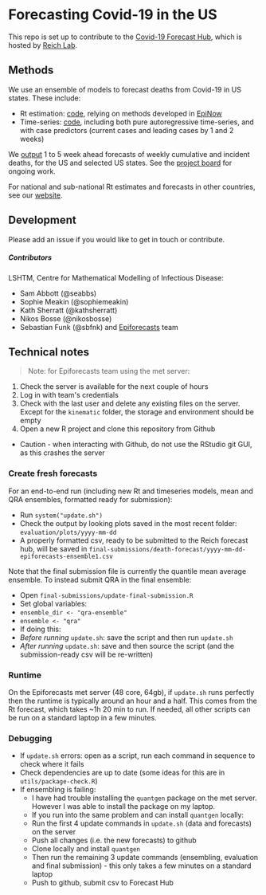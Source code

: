 # Forecasting Covid-19 in the US

This repo is set up to contribute to the [Covid-19 Forecast Hub](https://github.com/reichlab/covid19-forecast-hub), which is hosted by [Reich Lab](https://reichlab.io/covid19-forecast-hub/).

## Methods
We use an ensemble of models to forecast deaths from Covid-19 in US states. These include:
- Rt estimation: [code](https://github.com/epiforecasts/covid-us-forecasts/tree/master/rt-forecast), relying on methods developed in [EpiNow](https://epiforecasts.io/EpiNow/)
- Time-series: [code](https://github.com/epiforecasts/covid-us-forecasts/tree/master/timeseries-forecast), including both pure autoregressive time-series, and with case predictors (current cases and leading cases by 1 and 2 weeks)

We [output](https://github.com/epiforecasts/covid-us-forecasts/tree/master/final-submissions/death-forecast) 1 to 5 week ahead forecasts of weekly cumulative and incident deaths, for the US and selected US states. See the [project board](https://github.com/epiforecasts/covid-us-forecasts/projects) for ongoing work.

For national and sub-national Rt estimates and forecasts in other countries, see our [website](https://epiforecasts.io/covid/posts/global/).

## Development
Please add an issue if you would like to get in touch or contribute.
##### Contributors
LSHTM, Centre for Mathematical Modelling of Infectious Disease:
- Sam Abbott (@seabbs)
- Sophie Meakin (@sophiemeakin)
- Kath Sherratt (@kathsherratt)
- Nikos Bosse (@nikosbosse)
- Sebastian Funk (@sbfnk) and [Epiforecasts](https://github.com/epiforecasts) team

## Technical notes
> Note: for Epiforecasts team using the met server:
 1. Check the server is available for the next couple of hours
 2. Log in with team's credentials
 3. Check with the last user and delete any existing files on the server. Except for the `kinematic` folder, the storage and environment should be empty
 4. Open a new R project and clone this repository from Github
 - Caution - when interacting with Github, do not use the RStudio git GUI, as this crashes the server

### Create fresh forecasts
For an end-to-end run (including new Rt and timeseries models, mean and QRA ensembles, formatted ready for submission):
- Run `system("update.sh")`
- Check the output by looking plots saved in the most recent folder: `evaluation/plots/yyyy-mm-dd`
- A properly formatted csv, ready to be submitted to the Reich forecast hub, will be saved in `final-submissions/death-forecast/yyyy-mm-dd-epiforecasts-ensemble1.csv`

Note that the final submission file is currently the quantile mean average ensemble. To instead submit QRA in the final ensemble:
  - Open `final-submissions/update-final-submission.R`
  - Set global variables:
   - `ensemble_dir <- "qra-ensemble"`
   - `ensemble <- "qra"`
  - If doing this:
   - _Before running_ `update.sh`: save the script and then run `update.sh`
   - _After running_ `update.sh`: save and then source the script (and the submission-ready csv will be re-written)

### Runtime
On the Epiforecasts met server (48 core, 64gb), if `update.sh` runs perfectly then the runtime is typically around an hour and a half. This comes from the Rt forecast, which takes ~1h 20 min to run. If needed, all other scripts can be run on a standard laptop in a few minutes.

### Debugging
- If `update.sh` errors: open  as a script, run each command in sequence to check where it fails
- Check dependencies are up to date (some ideas for this are in `utils/package-check.R`)
- If ensembling is failing:
  - I have had trouble installing the `quantgen` package on the met server. However I was able to install the package on my laptop.
  - If you run into the same problem and can install `quantgen` locally:
   - Run the first 4 update commands in `update.sh` (data and forecasts) on the server
   - Push all changes (i.e. the new forecasts) to github
   - Clone locally and install `quantgen`
   - Then run the remaining 3 update commands (ensembling, evaluation and final submission) - this only takes a few minutes on a standard laptop
   - Push to github, submit csv to Forecast Hub
